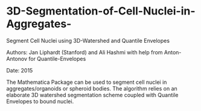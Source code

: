 # 3D-Segmentation-of-Cell-Nuclei-in-Aggregates-
Segment Cell Nuclei using 3D-Watershed and Quantile Envelopes 

Authors: Jan Liphardt (Stanford) and Ali Hashmi with help from Anton-Antonov for Quantile-Envelopes

Date: 2015

The Mathematica Package can be used to segment cell nuclei in aggregates/organoids or spheroid bodies. The algorithm relies on an elaborate
3D watershed segmentation scheme coupled with Quantile Envelopes to bound nuclei.

